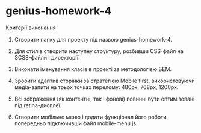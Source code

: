 # genius-homework-4

Критерії виконання

1. Створити папку для проекту під назвою genius-homework-4.
2. Для стилів створити наступну структуру, розбивши CSS-файл на SCSS-файли і
   директорії:

3. Виконати іменування класів в проекті за методологією БЕМ.
4. Зробити адаптив сторінки за стратегією Mobile first, використовуючи
   медіа-запити на трьох точках перелому: 480px, 768px, 1200px.
5. Всі зображення (як контентні, так і фонові) повинні бути оптимізовані під
   retina-дисплеї.
6. Створити мобільне меню і додати функціонал його роботи, попередньо
   підключивши файл mobile-menu.js.
